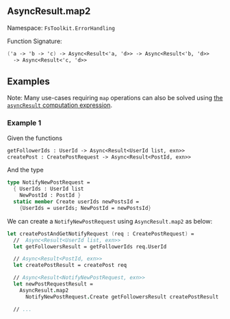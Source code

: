 ## AsyncResult.map2

Namespace: `FsToolkit.ErrorHandling`

Function Signature:

```fsharp
('a -> 'b -> 'c) -> Async<Result<'a, 'd>> -> Async<Result<'b, 'd>> 
  -> Async<Result<'c, 'd>>
```

## Examples

Note: Many use-cases requiring `map` operations can also be solved using [the `asyncResult` computation expression](../asyncResult/ce.md).

### Example 1

Given the functions

```fsharp
getFollowerIds : UserId -> Async<Result<UserId list, exn>>
createPost : CreatePostRequest -> Async<Result<PostId, exn>>
```

And the type

```fsharp
type NotifyNewPostRequest = 
  { UserIds : UserId list
    NewPostId : PostId }
  static member Create userIds newPostsId =
    {UserIds = userIds; NewPostId = newPostsId}
```

We can create a `NotifyNewPostRequest` using `AsyncResult.map2` as below:

```fsharp
let createPostAndGetNotifyRequest (req : CreatePostRequest) = 
  //  Async<Result<UserId list, exn>>
  let getFollowersResult = getFollowerIds req.UserId

  // Async<Result<PostId, exn>>
  let createPostResult = createPost req

  // Async<Result<NotifyNewPostRequest, exn>>
  let newPostRequestResult =
    AsyncResult.map2 
      NotifyNewPostRequest.Create getFollowersResult createPostResult

  // ...
```

